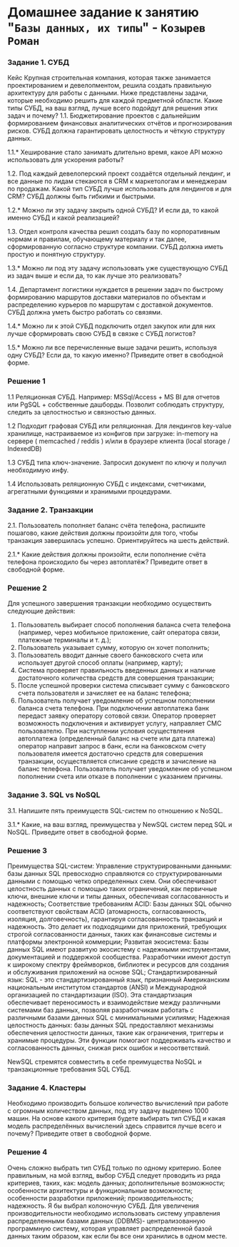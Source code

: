 # Домашнее задание к занятию "`Базы данных, их типы`" - `Козырев Роман`


### Задание 1. СУБД

Кейс
Крупная строительная компания, которая также занимается проектированием и девелопментом, решила создать правильную архитектуру для работы с данными. Ниже представлены задачи, которые необходимо решить для каждой предметной области.
Какие типы СУБД, на ваш взгляд, лучше всего подойдут для решения этих задач и почему?
1.1. Бюджетирование проектов с дальнейшим формированием финансовых аналитических отчётов и прогнозирования рисков. СУБД должна гарантировать целостность и чёткую структуру данных.

1.1.* Хеширование стало занимать длительно время, какое API можно использовать для ускорения работы?

1.2. Под каждый девелоперский проект создаётся отдельный лендинг, и все данные по лидам стекаются в CRM к маркетологам и менеджерам по продажам. Какой тип СУБД лучше использовать для лендингов и для CRM? СУБД должны быть гибкими и быстрыми.

1.2.* Можно ли эту задачу закрыть одной СУБД? И если да, то какой именно СУБД и какой реализацией?

1.3. Отдел контроля качества решил создать базу по корпоративным нормам и правилам, обучающему материалу и так далее, сформированную согласно структуре компании. СУБД должна иметь простую и понятную структуру.

1.3.* Можно ли под эту задачу использовать уже существующую СУБД из задач выше и если да, то как лучше это реализовать?

1.4. Департамент логистики нуждается в решении задач по быстрому формированию маршрутов доставки материалов по объектам и распределению курьеров по маршрутам с доставкой документов. СУБД должна уметь быстро работать со связями.

1.4.* Можно ли к этой СУБД подключить отдел закупок или для них лучше сформировать свою СУБД в связке с СУБД логистов?

1.5.* Можно ли все перечисленные выше задачи решить, используя одну СУБД? Если да, то какую именно?
Приведите ответ в свободной форме.

### Решение 1

1.1 Реляционная СУБД. Например: MSSql/Access + MS BI для отчетов или PgSQL + собственные дашборды. Позволит соблюдать структуру, следить за целостностью и связностью данных.

1.2 Подходит графовая СУБД или реляционная. Для лендингов key-value хранилище, настраиваемое из конфигов при загрузке: in-memory на сервере ( memcached / reddis ) и/или в браузере клиента (local storage / IndexedDB)

1.3 СУБД типа ключ-значение. Запросил документ по ключу и получил необходимую инфу.

1.4 Использовать реляционную СУБД с индексами, счетчиками, агрегатными функциями и хранимыми процедурами.


### Задание 2. Транзакции

2.1. Пользователь пополняет баланс счёта телефона, распишите пошагово, какие действия должны произойти для того, чтобы транзакция завершилась успешно. Ориентируйтесь на шесть действий.

2.1.* Какие действия должны произойти, если пополнение счёта телефона происходило бы через автоплатёж?
Приведите ответ в свободной форме.


### Решение 2

Для успешного завершения транзакции необходимо осуществить следующие действия:
1. Пользователь выбирает способ пополнения баланса счета телефона (например, через мобильное приложение, сайт оператора связи, платежные терминалы и т. д.);
2. Пользователь указывает сумму, которую он хочет пополнить;
3. Пользователь вводит данные своего банковского счета или использует другой способ оплаты (например, карту);
4. Система проверяет правильность введенных данных и наличие достаточного количества средств для совершения транзакции;
5. После успешной проверки система списывает сумму с банковского счета пользователя и зачисляет ее на баланс телефона;
6. Пользователь получает уведомление об успешном пополнении баланса счета телефона.
При подключении автоплатежа банк передаст заявку оператору сотовой связи. Оператор проверяет возможность подключения и активирует услугу, направляет СМС пользователю. При наступлении условия осуществления автоплатежа (определенный баланс на счете или дата платежа) оператор направит запрос в банк, если на банковском счету пользователя имеется достаточно средств для совершения транзакции, осуществляется списание средств и зачисление на баланс телефона. Пользователь получает уведомление об успешном пополнении счета или отказе в пополнении с указанием причины. 


### Задание 3. SQL vs NoSQL
 
3.1. Напишите пять преимуществ SQL-систем по отношению к NoSQL.

3.1.* Какие, на ваш взгляд, преимущества у NewSQL систем перед SQL и NoSQL.
Приведите ответ в свободной форме.

### Решение 3

Преимущества SQL-систем:
Управление структурированными данными: базы данных SQL превосходно справляются со структурированными данными с помощью четко определенных схем. Они обеспечивают целостность данных с помощью таких ограничений, как первичные ключи, внешние ключи и типы данных, обеспечивая согласованность и надежность;
Соответствие требованиям ACID: Базы данных SQL обычно соответствуют свойствам ACID (атомарность, согласованность, изоляция, долговечность), гарантируя согласованность транзакций и надежность. Это делает их подходящими для приложений, требующих строгой согласованности данных, таких как финансовые системы и платформы электронной коммерции;
Развитая экосистема: Базы данных SQL имеют развитую экосистему с надежными инструментами, документацией и поддержкой сообщества. Разработчики имеют доступ к широкому спектру фреймворков, библиотек и ресурсов для создания и обслуживания приложений на основе SQL;
Стандартизированный язык: SQL - это стандартизированный язык, признанный Американским национальным институтом стандартов (ANSI) и Международной организацией по стандартизации (ISO). Эта стандартизация обеспечивает переносимость и взаимодействие между различными системами баз данных, позволяя разработчикам работать с различными базами данных SQL с минимальными усилиями;
Надежная целостность данных: базы данных SQL предоставляют механизмы обеспечения целостности данных, такие как ограничения, триггеры и хранимые процедуры. Эти функции помогают поддерживать качество и согласованность данных, снижая риск ошибок и несоответствий.

NewSQL стремятся совместить в себе преимущества NoSQL и транзакционные требования SQL СУБД.


### Задание 4. Кластеры

Необходимо производить большое количество вычислений при работе с огромным количеством данных, под эту задачу выделено 1000 машин.
На основе какого критерия будете выбирать тип СУБД и какая модель распределённых вычислений здесь справится лучше всего и почему?
Приведите ответ в свободной форме.

### Решение 4

Очень сложно выбрать тип СУБД только по одному критерию. Более правильным, на мой взгляд, выбор СУБД следует проводить из ряда критериев, таких, как:
модель данных;
дополнительные возможности;
особенности архитектуры и функциональные возможности;
особенности разработки приложений;
производительность;
надежность.
Я бы выбрал колоночную СУБД. Для увеличения производительности необходимо использовать систему управления распределенными базами данных (DDBMS)- централизованную программную систему, которая управляет распределенной базой данных таким образом, как если бы все они хранились в одном месте.


